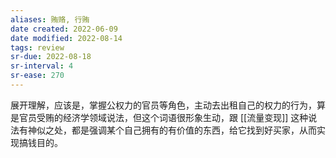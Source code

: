 ```yaml
---
aliases: 贿赂, 行贿
date created: 2022-06-09
date modified: 2022-08-14
tags: review
sr-due: 2022-08-18
sr-interval: 4
sr-ease: 270
---
```


展开理解，应该是，掌握公权力的官员等角色，主动去出租自己的权力的行为，算是官员受贿的经济学领域说法，但这个词语很形象生动，跟 [[流量变现]] 这种说法有神似之处，都是强调某个自己拥有的有价值的东西，给它找到好买家，从而实现搞钱目的。
